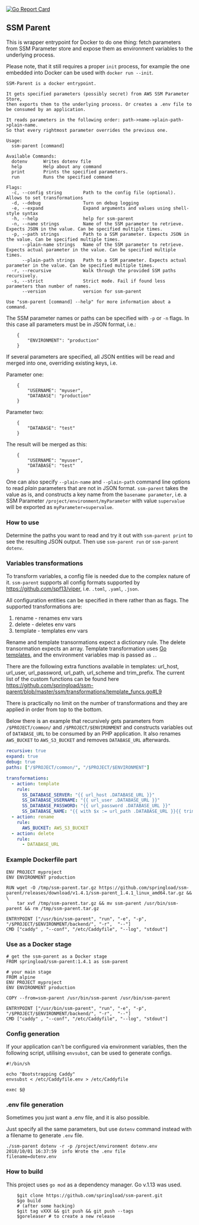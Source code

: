 [![Go Report Card](https://goreportcard.com/badge/github.com/springload/ssm-parent)](https://goreportcard.com/report/github.com/springload/ssm-parent)

SSM Parent
----------

This is wrapper entrypoint for Docker to do one thing: fetch parameters from SSM Parameter store and expose them as environment variables to the underlying process.

Please note, that it still requires a proper `init` process, for example the one embedded into Docker can be used with `docker run --init`.

```
SSM-Parent is a docker entrypoint.

It gets specified parameters (possibly secret) from AWS SSM Parameter Store,
then exports them to the underlying process. Or creates a .env file to be consumed by an application.

It reads parameters in the following order: path->name->plain-path->plain-name.
So that every rightmost parameter overrides the previous one.

Usage:
  ssm-parent [command]

Available Commands:
  dotenv      Writes dotenv file
  help        Help about any command
  print       Prints the specified parameters.
  run         Runs the specified command

Flags:
  -c, --config string        Path to the config file (optional). Allows to set transformations
  -d, --debug                Turn on debug logging
  -e, --expand               Expand arguments and values using shell-style syntax
  -h, --help                 help for ssm-parent
  -n, --name strings         Name of the SSM parameter to retrieve. Expects JSON in the value. Can be specified multiple times.
  -p, --path strings         Path to a SSM parameter. Expects JSON in the value. Can be specified multiple times.
      --plain-name strings   Name of the SSM parameter to retrieve. Expects actual parameter in the value. Can be specified multiple times.
      --plain-path strings   Path to a SSM parameter. Expects actual parameter in the value. Can be specified multiple times.
  -r, --recursive            Walk through the provided SSM paths recursively.
  -s, --strict               Strict mode. Fail if found less parameters than number of names.
      --version              version for ssm-parent

Use "ssm-parent [command] --help" for more information about a command.
```

The SSM parameter names or paths can be specified with `-p` or `-n` flags. In this case all parameters must be in JSON format, i.e.:

```
    {
        "ENVIRONMENT": "production"
    }
```

If several parameters are specified, all JSON entities will be read and merged into one, overriding existing keys, i.e.

Parameter one:
```
    {
        "USERNAME": "myuser",
        "DATABASE": "production"
    }
```

Parameter two:
```
    {
        "DATABASE": "test"
    }
```

The result will be merged as this:
```
    {
        "USERNAME": "myuser",
        "DATABASE": "test"
    }
```

One can also specify `--plain-name` and `--plain-path` command line options to read _plain_ parameters that are not in JSON format.
`ssm-parent` takes the value as is, and constructs a key name from the `basename parameter`,
 i.e. a SSM Parameter `/project/environment/myParameter` with value `supervalue` will be exported as `myParameter=supervalue`.

### How to use

Determine the paths you want to read and try it out with `ssm-parent print` to see the resulting JSON output.
Then use `ssm-parent run` or `ssm-parent dotenv`.

### Variables transformations

To transform variables, a config file is needed due to the complex nature of it. `ssm-parent` supports all config formats supported by https://github.com/spf13/viper, i.e. `.toml`, `.yaml`, `.json`.

All configuration entities can be specified in there rather than as flags.
The supported transformations are:

1. rename - renames env vars
2. delete - deletes env vars
3. template - templates env vars

Rename and template transormations expect a dictionary rule. The delete transormation expects an array.
Template transformation uses [Go templates](https://golang.org/pkg/text/template/), and the environment variables map is passed as `.`.

There are the following extra functions available in templates: url_host, url_user, url_password, url_path, url_scheme and trim_prefix. The current list of the custom functions can be found here https://github.com/springload/ssm-parent/blob/master/ssm/transformations/template_funcs.go#L9

There is practically no limit on the number of transformations and they are applied in order from top to the bottom.

Below there is an example that recursively gets parameters from `/$PROJECT/common/` and `/$PROJECT/$ENVIRONMENT` and constructs variables out of
`DATABASE_URL` to be consumed by an PHP application. It also renames `AWS_BUCKET` to `AWS_S3_BUCKET` and removes `DATABASE_URL` afterwards.

```yaml
recursive: true
expand: true
debug: true
paths: ["/$PROJECT/common/", "/$PROJECT/$ENVIRONMENT"]

transformations:
  - action: template
    rule:
      SS_DATABASE_SERVER: "{{ url_host .DATABASE_URL }}"
      SS_DATABASE_USERNAME: "{{ url_user .DATABASE_URL }}"
      SS_DATABASE_PASSWORD: "{{ url_password .DATABASE_URL }}"
      SS_DATABASE_NAME: "{{ with $x := url_path .DATABASE_URL }}{{ trim_prefix $x \"/\" }}{{end}}"
  - action: rename
    rule:
      AWS_BUCKET: AWS_S3_BUCKET
  - action: delete
    rule:
      - DATABASE_URL
```

### Example Dockerfile part

```
ENV PROJECT myproject
ENV ENVIRONMENT production

RUN wget -O /tmp/ssm-parent.tar.gz https://github.com/springload/ssm-parent/releases/download/v1.4.1/ssm-parent_1.4.1_linux_amd64.tar.gz && \
    tar xvf /tmp/ssm-parent.tar.gz && mv ssm-parent /usr/bin/ssm-parent && rm /tmp/ssm-parent.tar.gz

ENTRYPOINT ["/usr/bin/ssm-parent", "run", "-e", "-p", "/$PROJECT/$ENVIRONMENT/backend/", "-r",  "--"]
CMD ["caddy" , "--conf", "/etc/Caddyfile", "--log", "stdout"]
```

### Use as a Docker stage

```
# get the ssm-parent as a Docker stage
FROM springload/ssm-parent:1.4.1 as ssm-parent

# your main stage
FROM alpine
ENV PROJECT myproject
ENV ENVIRONMENT production

COPY --from=ssm-parent /usr/bin/ssm-parent /usr/bin/ssm-parent

ENTRYPOINT ["/usr/bin/ssm-parent", "run", "-e", "-p", "/$PROJECT/$ENVIRONMENT/backend/", "-r",  "--"]
CMD ["caddy" , "--conf", "/etc/Caddyfile", "--log", "stdout"]
```

### Config generation

If your application can't be configured via environment variables, then the following script, utilising `envsubst`, can be used to generate configs.
```
#!/bin/sh

echo "Bootstrapping Caddy"
envsubst < /etc/Caddyfile.env > /etc/Caddyfile

exec $@
```

### .env file generation

Sometimes you just want a .env file, and it is also possible.

Just specify all the same parameters, but use `dotenv` command instead with a filename to generate `.env` file.
```
./ssm-parent dotenv -r -p /project/environment dotenv.env
2018/10/01 16:37:59  info Wrote the .env file       filename=dotenv.env
```

### How to build

This project uses `go mod` as a dependency manager. Go v.1.13 was used.

```
    $git clone https://github.com/springload/ssm-parent.git
    $go build
    # (after some hacking)
    $git tag vXXX && git push && git push --tags
    $goreleaser # to create a new release
```

